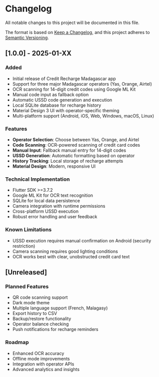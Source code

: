# Changelog

All notable changes to this project will be documented in this file.

The format is based on [Keep a Changelog](https://keepachangelog.com/en/1.0.0/),
and this project adheres to [Semantic Versioning](https://semver.org/spec/v2.0.0.html).

## [1.0.0] - 2025-01-XX

### Added
- Initial release of Credit Recharge Madagascar app
- Support for three major Madagascar operators (Yas, Orange, Airtel)
- OCR scanning for 14-digit credit codes using Google ML Kit
- Manual code input as fallback option
- Automatic USSD code generation and execution
- Local SQLite database for recharge history
- Material Design 3 UI with operator-specific theming
- Multi-platform support (Android, iOS, Web, Windows, macOS, Linux)

### Features
- **Operator Selection**: Choose between Yas, Orange, and Airtel
- **Code Scanning**: OCR-powered scanning of credit card codes
- **Manual Input**: Fallback manual entry for 14-digit codes
- **USSD Generation**: Automatic formatting based on operator
- **History Tracking**: Local storage of recharge attempts
- **Material Design**: Modern, responsive UI

### Technical Implementation
- Flutter SDK >=3.7.2
- Google ML Kit for OCR text recognition
- SQLite for local data persistence
- Camera integration with runtime permissions
- Cross-platform USSD execution
- Robust error handling and user feedback

### Known Limitations
- USSD execution requires manual confirmation on Android (security restriction)
- Camera scanning requires good lighting conditions
- OCR works best with clear, unobstructed credit card text

## [Unreleased]

### Planned Features
- QR code scanning support
- Dark mode theme
- Multiple language support (French, Malagasy)
- Export history to CSV
- Backup/restore functionality
- Operator balance checking
- Push notifications for recharge reminders

### Roadmap
- Enhanced OCR accuracy
- Offline mode improvements
- Integration with operator APIs
- Advanced analytics and insights
